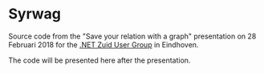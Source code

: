 # Syrwag

Source code from the "Save your relation with a graph" presentation on 28 Februari 2018 for the [.NET Zuid User Group](https://www.dotnetzuid.nl/) in Eindhoven.

The code will be presented here after the presentation.
